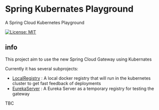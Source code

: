 # Spring Kubernates Playground
A Spring Cloud Kubernetes Playground

[![License: MIT](https://img.shields.io/badge/License-MIT-blue.svg)](/LICENSE)

## info

This project aim to use the new Spring Cloud Gateway using Kubernates

Currently it has several subprojects:

- [LocalRegistry](LocalRegistry/) : A local docker registry that will run in the kubernetes cluster to get fast feedback of deployments
- [EurekaServer](EurekaServer/) : A Eureka Server as a temporary registry for testing the gateway

TBC